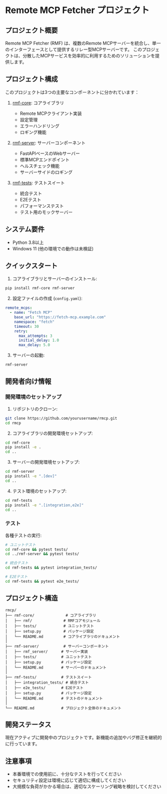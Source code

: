 # Remote MCP Fetcher プロジェクト

## プロジェクト概要

Remote MCP Fetcher (RMF) は、複数のRemote MCPサーバーを統合し、単一のインターフェースとして提供するリレー型MCPサーバーです。
このプロジェクトは、分散したMCPサービスを効率的に利用するためのソリューションを提供します。

## プロジェクト構成

このプロジェクトは3つの主要なコンポーネントに分かれています：

1. [rmf-core](./rmf-core/README.md): コアライブラリ
   - Remote MCPクライアント実装
   - 設定管理
   - エラーハンドリング
   - ロギング機能

2. [rmf-server](./rmf-server/README.md): サーバーコンポーネント
   - FastAPIベースのWebサーバー
   - 標準MCPエンドポイント
   - ヘルスチェック機能
   - サーバーサイドのロギング

3. [rmf-tests](./rmf-tests/README.md): テストスイート
   - 統合テスト
   - E2Eテスト
   - パフォーマンステスト
   - テスト用のモックサーバー

## システム要件

- Python 3.8以上
- Windows 11 (他の環境での動作は未検証)

## クイックスタート

1. コアライブラリとサーバーのインストール:
```bash
pip install rmf-core rmf-server
```

2. 設定ファイルの作成 (`config.yaml`):
```yaml
remote_mcps:
  - name: "Fetch MCP"
    base_url: "https://fetch-mcp.example.com"
    namespace: "fetch"
    timeout: 30
    retry:
      max_attempts: 3
      initial_delay: 1.0
      max_delay: 5.0
```

3. サーバーの起動:
```bash
rmf-server
```

## 開発者向け情報

### 開発環境のセットアップ

1. リポジトリのクローン:
```bash
git clone https://github.com/yourusername/rmcp.git
cd rmcp
```

2. コアライブラリの開発環境セットアップ:
```bash
cd rmf-core
pip install -e .
cd ..
```

3. サーバーの開発環境セットアップ:
```bash
cd rmf-server
pip install -e ".[dev]"
cd ..
```

4. テスト環境のセットアップ:
```bash
cd rmf-tests
pip install -e ".[integration,e2e]"
cd ..
```

### テスト

各種テストの実行:
```bash
# ユニットテスト
cd rmf-core && pytest tests/
cd ../rmf-server && pytest tests/

# 統合テスト
cd rmf-tests && pytest integration_tests/

# E2Eテスト
cd rmf-tests && pytest e2e_tests/
```

## プロジェクト構造

```
rmcp/
├── rmf-core/              # コアライブラリ
│   ├── rmf/              # RMFコアモジュール
│   ├── tests/            # ユニットテスト
│   ├── setup.py          # パッケージ設定
│   └── README.md         # コアライブラリのドキュメント
│
├── rmf-server/           # サーバーコンポーネント
│   ├── rmf_server/      # サーバー実装
│   ├── tests/           # ユニットテスト
│   ├── setup.py         # パッケージ設定
│   └── README.md        # サーバーのドキュメント
│
├── rmf-tests/           # テストスイート
│   ├── integration_tests/ # 統合テスト
│   ├── e2e_tests/       # E2Eテスト
│   ├── setup.py         # パッケージ設定
│   └── README.md        # テストのドキュメント
│
└── README.md            # プロジェクト全体のドキュメント
```

## 開発ステータス

現在アクティブに開発中のプロジェクトです。新機能の追加やバグ修正を継続的に行っています。

## 注意事項

- 本番環境での使用前に、十分なテストを行ってください
- セキュリティ設定は環境に応じて適切に構成してください
- 大規模な負荷がかかる場合は、適切なスケーリング戦略を検討してください 